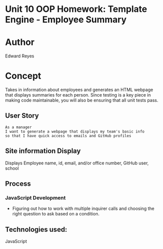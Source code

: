 # Unit 10 OOP Homework: Template Engine - Employee Summary

# Author
Edward Reyes

# Concept
Takes in information about employees and generates an HTML webpage that displays summaries for each person. Since testing is a key piece in making code maintainable, you will also be ensuring that all unit tests pass.


## User Story

```
As a manager
I want to generate a webpage that displays my team's basic info
so that I have quick access to emails and GitHub profiles
```
## Site information Display

Displays Employee name, id, email, and/or office number, GitHub user, school

## Process

### JavaScript Development

* Figuring out how to work with multiple inquirer calls and choosing the right question to ask based on a condition.

## Technologies used:
JavaScript
